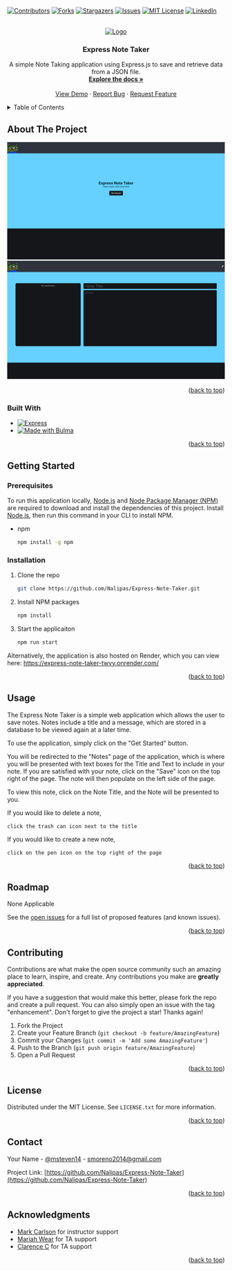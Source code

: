 <!-- Improved compatibility of back to top link: See: https://github.com/othneildrew/Best-README-Template/pull/73 -->
<a name="readme-top"></a>



<!-- PROJECT SHIELDS -->
[![Contributors][contributors-shield]][contributors-url]
[![Forks][forks-shield]][forks-url]
[![Stargazers][stars-shield]][stars-url]
[![Issues][issues-shield]][issues-url]
[![MIT License][license-shield]][license-url]
[![LinkedIn][linkedin-shield]][linkedin-url]



<!-- PROJECT LOGO -->
<br />
<div align="center">
  <a href="https://github.com/Nalipas/Express-Note-Taker">
    <img src="https://cdn3.emoji.gg/emojis/7122-happy-pepe.png" alt="Logo" width="80" height="80">
  </a>

<h3 align="center">Express Note Taker</h3>

  <p align="center">
    A simple Note Taking application using Express.js to save and retrieve data from a JSON file.
    <br />
    <a href="https://github.com/Nalipas/Express-Note-Taker"><strong>Explore the docs »</strong></a>
    <br />
    <br />
    <a href="https://github.com/Nalipas/Express-Note-Taker">View Demo</a>
    ·
    <a href="https://github.com/Nalipas/Express-Note-Taker/issues/new?labels=bug&template=bug-report---.md">Report Bug</a>
    ·
    <a href="https://github.com/Nalipas/Express-Note-Taker/issues/new?labels=enhancement&template=feature-request---.md">Request Feature</a>
  </p>
</div>



<!-- TABLE OF CONTENTS -->
<details>
  <summary>Table of Contents</summary>
  <ol>
    <li>
      <a href="#about-the-project">About The Project</a>
      <ul>
        <li><a href="#built-with">Built With</a></li>
      </ul>
    </li>
    <li>
      <a href="#getting-started">Getting Started</a>
      <ul>
        <li><a href="#prerequisites">Prerequisites</a></li>
        <li><a href="#installation">Installation</a></li>
      </ul>
    </li>
    <li><a href="#usage">Usage</a></li>
    <li><a href="#roadmap">Roadmap</a></li>
    <li><a href="#contributing">Contributing</a></li>
    <li><a href="#license">License</a></li>
    <li><a href="#contact">Contact</a></li>
    <li><a href="#acknowledgments">Acknowledgments</a></li>
  </ol>
</details>



<!-- ABOUT THE PROJECT -->
## About The Project

<img src="./public/assets/images/ExpressNoteTaker1.png">
<img src="./public/assets/images/ExpressNoteTaker2.png">


<p align="right">(<a href="#readme-top">back to top</a>)</p>



### Built With

* [![Express][Express.js]][Express-url]
* <a href="https://bulma.io"><img src="https://bulma.io/assets/images/made-with-bulma--dark.png" alt="Made with Bulma" width="128" height="24"></a>

<p align="right">(<a href="#readme-top">back to top</a>)</p>



<!-- GETTING STARTED -->
## Getting Started

### Prerequisites

To run this application locally, <a href="https://nodejs.org/en/download/package-manager">Node.js</a> and <a href="https://docs.npmjs.com/downloading-and-installing-node-js-and-npm">Node Package Manager (NPM)</a> are required to download and install the dependencies of this project. Install <a href="https://nodejs.org/en/download/package-manager">Node.js</a>, then run this command in your CLI to install NPM.
* npm
  ```sh
  npm install -g npm
  ```
### Installation

1. Clone the repo
   ```sh
   git clone https://github.com/Nalipas/Express-Note-Taker.git
   ```
2. Install NPM packages
   ```sh
   npm install
   ```
3. Start the applicaiton
   ```js
   npm run start
   ```


Alternatively, the application is also hosted on Render, which you can view here:
https://express-note-taker-twvy.onrender.com/


<p align="right">(<a href="#readme-top">back to top</a>)</p>



<!-- USAGE EXAMPLES -->
## Usage

The Express Note Taker is a simple web application which allows the user to save notes. Notes include a title and a message, which are stored in a database to be viewed again at a later time.

To use the application, simply click on the "Get Started" button.

You will be redirected to the "Notes" page of the application, which is where you will be presented with text boxes for the Title and Text to include in your note. If you are satisfied with your note, click on the "Save" icon on the top right of the page. The note will then populate on the left side of the page. 

To view this note, click on the Note Title, and the Note will be presented to you. 

If you would like to delete a note, 
```
click the trash can icon next to the title
```
If you would like to create a new note, 
```
click on the pen icon on the top right of the page
```

<p align="right">(<a href="#readme-top">back to top</a>)</p>



<!-- ROADMAP -->
## Roadmap

None Applicable

See the [open issues](https://github.com/Nalipas/Express-Note-Taker/issues) for a full list of proposed features (and known issues).

<p align="right">(<a href="#readme-top">back to top</a>)</p>



<!-- CONTRIBUTING -->
## Contributing

Contributions are what make the open source community such an amazing place to learn, inspire, and create. Any contributions you make are **greatly appreciated**.

If you have a suggestion that would make this better, please fork the repo and create a pull request. You can also simply open an issue with the tag "enhancement".
Don't forget to give the project a star! Thanks again!

1. Fork the Project
2. Create your Feature Branch (`git checkout -b feature/AmazingFeature`)
3. Commit your Changes (`git commit -m 'Add some AmazingFeature'`)
4. Push to the Branch (`git push origin feature/AmazingFeature`)
5. Open a Pull Request

<p align="right">(<a href="#readme-top">back to top</a>)</p>



<!-- LICENSE -->
## License

Distributed under the MIT License. See `LICENSE.txt` for more information.

<p align="right">(<a href="#readme-top">back to top</a>)</p>



<!-- CONTACT -->
## Contact

Your Name - [@msteven14](https://twitter.com/msteven14) - smoreno2014@gmail.com

Project Link: [https://github.com/Nalipas/Express-Note-Taker](https://github.com/Nalipas/Express-Note-Taker)

<p align="right">(<a href="#readme-top">back to top</a>)</p>



<!-- ACKNOWLEDGMENTS -->
## Acknowledgments

* [Mark Carlson](https://github.com/mark-carlson) for instructor support
* [Mariah Wear](https://github.com/mariahw4) for TA support
* [Clarence C]() for TA support

<p align="right">(<a href="#readme-top">back to top</a>)</p>



<!-- MARKDOWN LINKS & IMAGES -->
<!-- https://www.markdownguide.org/basic-syntax/#reference-style-links -->
[contributors-shield]: https://img.shields.io/github/contributors/Nalipas/Express-Note-Taker.svg?style=for-the-badge
[contributors-url]: https://github.com/Nalipas/Express-Note-Taker/graphs/contributors
[forks-shield]: https://img.shields.io/github/forks/Nalipas/Express-Note-Taker.svg?style=for-the-badge
[forks-url]: https://github.com/Nalipas/Express-Note-Taker/network/members
[stars-shield]: https://img.shields.io/github/stars/Nalipas/Express-Note-Taker.svg?style=for-the-badge
[stars-url]: https://github.com/Nalipas/Express-Note-Taker/stargazers
[issues-shield]: https://img.shields.io/github/issues/Nalipas/Express-Note-Taker.svg?style=for-the-badge
[issues-url]: https://github.com/Nalipas/Express-Note-Taker/issues
[license-shield]: https://img.shields.io/github/license/Nalipas/Express-Note-Taker.svg?style=for-the-badge
[license-url]: https://github.com/Nalipas/Express-Note-Taker/blob/master/LICENSE.txt
[linkedin-shield]: https://img.shields.io/badge/-LinkedIn-black.svg?style=for-the-badge&logo=linkedin&colorB=555
[linkedin-url]: https://linkedin.com/in/msteven14
[product-screenshot]: images/screenshot.png

[Express.js]: https://img.shields.io/badge/express-000000?style=for-the-badge&logo=express&logoColor=white
[Express-url]: https://expressjs.com
[BULMA.io]: https://bulma.io/assets/images/made-with-bulma--dark.png 
[BULMA-url]: https://bulma.io/
